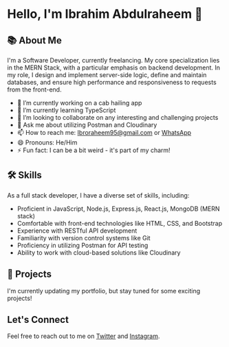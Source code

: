 # Hello, I'm Ibrahim Abdulraheem 👋

## 📚 About Me
I'm a Software Developer, currently freelancing. My core specialization lies in the MERN Stack, with a particular emphasis on backend development. In my role, I design and implement server-side logic, define and maintain databases, and ensure high performance and responsiveness to requests from the front-end.

- 🔭 I’m currently working on a cab hailing app
- 🌱 I’m currently learning TypeScript
- 👯 I’m looking to collaborate on any interesting and challenging projects
- 💬 Ask me about utilizing Postman and Cloudinary
- 📫 How to reach me: [Ibroraheem95@gmail.com](mailto:Ibroraheem95@gmail.com) or [WhatsApp](https://wa.me/2349066730744)
- 😄 Pronouns: He/Him
- ⚡ Fun fact: I can be a bit weird - it's part of my charm!

## 🛠️ Skills
As a full stack developer, I have a diverse set of skills, including:
- Proficient in JavaScript, Node.js, Express.js, React.js, MongoDB (MERN stack)
- Comfortable with front-end technologies like HTML, CSS, and Bootstrap
- Experience with RESTful API development
- Familiarity with version control systems like Git
- Proficiency in utilizing Postman for API testing
- Ability to work with cloud-based solutions like Cloudinary

## 🎯 Projects
I'm currently updating my portfolio, but stay tuned for some exciting projects!

## Let's Connect
Feel free to reach out to me on [Twitter](https://twitter.com/ibroraheem) and [Instagram](https://instagram.com/ibroraheem).
